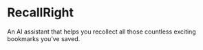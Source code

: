 # RecallRight
An AI assistant that helps you recollect all those countless exciting bookmarks you’ve saved.
